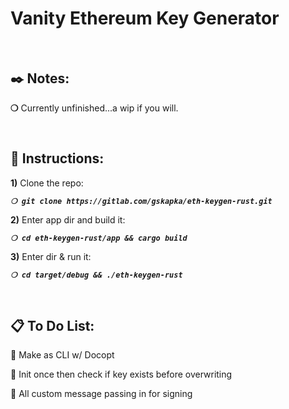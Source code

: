 # Vanity Ethereum Key Generator

&nbsp;

## __:black_nib: Notes:__

__❍__ Currently unfinished...a wip if you will.

&nbsp;

## __:page_with_curl: Instructions:__

**1)** Clone the repo:

_**`❍ git clone https://gitlab.com/gskapka/eth-keygen-rust.git`**_

**2)** Enter app dir and build it:

_**`❍ cd eth-keygen-rust/app && cargo build`**_

**3)** Enter dir & run it:

_**`❍ cd target/debug && ./eth-keygen-rust`**_


&nbsp;

## __:clipboard: To Do List:__

:black_square_button: Make as CLI w/ Docopt

:black_square_button: Init once then check if key exists before overwriting

:black_square_button: All custom message passing in for signing

